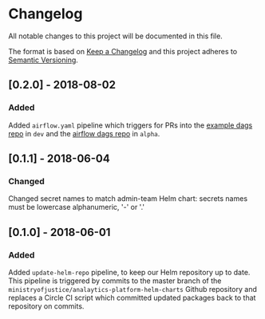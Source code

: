 # Changelog
All notable changes to this project will be documented in this file.

The format is based on [Keep a Changelog](http://keepachangelog.com/en/1.0.0/)
and this project adheres to [Semantic Versioning](http://semver.org/spec/v2.0.0.html).

## [0.2.0] - 2018-08-02
### Added
Added `airflow.yaml` pipeline which triggers for
PRs into the [example dags
repo](https://github.com/ministryofjustice/analytics-platform-airflow-example-dags)
in `dev` and the [airflow dags
repo](https://github.com/moj-analytical-services/airflow-dags/) in `alpha`.

## [0.1.1] - 2018-06-04
### Changed
Changed secret names to match admin-team Helm chart: secrets names must be
lowercase alphanumeric, '-' or '.'

## [0.1.0] - 2018-06-01
### Added
Added `update-helm-repo` pipeline, to keep our Helm repository up to date. This
pipeline is triggered by commits to the master branch of the
`ministryofjustice/analaytics-platform-helm-charts` Github repository and
replaces a Circle CI script which committed updated packages back to that
repository on commits.
